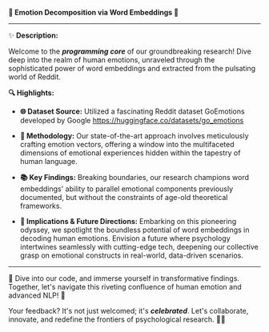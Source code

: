 **🌟 Emotion Decomposition via Word Embeddings 🌟**

---

✨ **Description:**

Welcome to the **_programming core_** of our groundbreaking research! Dive deep into the realm of human emotions, unraveled through the sophisticated power of word embeddings and extracted from the pulsating world of Reddit.

**🔍 Highlights:**

- **🌐 Dataset Source:** Utilized a fascinating Reddit dataset GoEmotions developed by Google https://huggingface.co/datasets/go_emotions

- **🧠 Methodology:** Our state-of-the-art approach involves meticulously crafting emotion vectors, offering a window into the multifaceted dimensions of emotional experiences hidden within the tapestry of human language.

- **📚 Key Findings:** Breaking boundaries, our research champions word embeddings' ability to parallel emotional components previously documented, but without the constraints of age-old theoretical frameworks.

- **🚀 Implications & Future Directions:** Embarking on this pioneering odyssey, we spotlight the boundless potential of word embeddings in decoding human emotions. Envision a future where psychology intertwines seamlessly with cutting-edge tech, deepening our collective grasp on emotional constructs in real-world, data-driven scenarios.

---

🔗 Dive into our code, and immerse yourself in transformative findings. Together, let's navigate this riveting confluence of human emotion and advanced NLP! 🌌

Your feedback? It's not just welcomed; it's **_celebrated_**. Let's collaborate, innovate, and redefine the frontiers of psychological research. 🎉🚀
